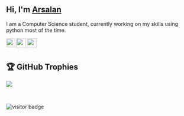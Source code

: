 ## Hi, I'm [Arsalan](https://t.me/a092devs) 

I am a Computer Science student, currently working on my skills using python most of the time.

<a href="https://www.linkedin.com/in/a092devs/">
  <img align="left" width="24px" src="https://www.svgrepo.com/show/448234/linkedin.svg"  />
</a>
<a href="https://twitter.com/a092devs">
  <img align="left" width="26px" src="https://www.svgrepo.com/show/448252/twitter.svg" />
</a>
<a href="mailto:arsalanakhtar0@gmail.com">
  <img align="left" width="26px" src="https://www.svgrepo.com/show/400199/email.svg" />
</a>

<br />
<br />

## 🏆 GitHub Trophies
![](https://github-profile-trophy.vercel.app/?username=a092devs&theme=flat&no-frame=false&no-bg=false&margin-w=4)

<br />

![visitor badge](https://visitor-badge.laobi.icu/badge?page_id=a092devs.visitor-badge)

